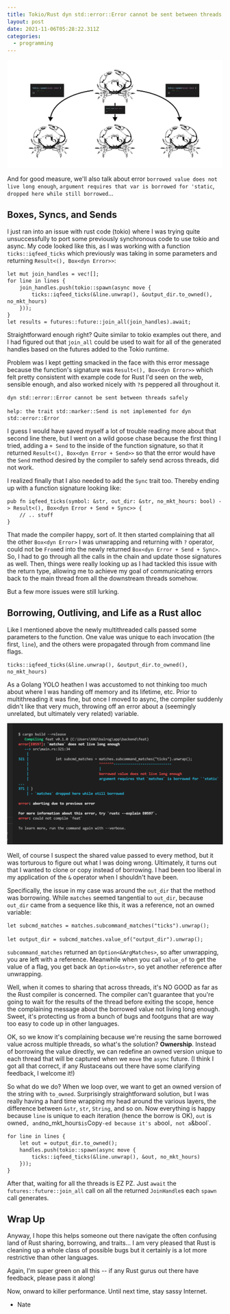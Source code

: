 ```yaml
---
title: Tokio/Rust dyn std::error::Error cannot be sent between threads safely
layout: post
date: 2021-11-06T05:28:22.311Z
categories:
  - programming
---
```

![crabs demonstrating multithreading](/static/images/crab_threads.png)

And for good measure, we'll also talk about error `borrowed value does not live long enough`, `argument requires that var is borrowed for 'static`, `dropped here while still borrowed`...

## Boxes, Syncs, and Sends

I just ran into an issue with rust code (tokio) where I was trying quite unsuccessfully to port some previously synchronous code to use tokio and async. My code looked like this, as I was working with a function `ticks::iqfeed_ticks` which previously was taking in some parameters and returning `Result<(), Box<dyn Error>>`:

```
let mut join_handles = vec![];
for line in lines {
    join_handles.push(tokio::spawn(async move {
        ticks::iqfeed_ticks(&line.unwrap(), &output_dir.to_owned(), no_mkt_hours)
    }));
}
let results = futures::future::join_all(join_handles).await;
```

Straightforward enough right? Quite similar to tokio examples out there, and I had figured out that `join_all` could be used to wait for all of the generated handles based on the futures added to the Tokio runtime.

Problem was I kept getting smacked in the face with this error message because the function's signature was `Result<(), Box<dyn Error>>` which felt pretty consistent with example code for Rust I'd seen on the web, sensible enough, and also worked nicely with `?`s peppered all throughout it.

```
dyn std::error::Error cannot be sent between threads safely

help: the trait std::marker::Send is not implemented for dyn std::error::Error
```

I guess I would have saved myself a lot of trouble reading more about that second line there, but I went on a wild goose chase because the first thing I tried, adding a `+ Send` to the inside of the function signature, so that it returned `Result<(), Box<dyn Error + Send>>` so that the error would have the `Send` method desired by the compiler to safely send across threads, did not work.

I realized finally that I also needed to add the `Sync` trait too. Thereby ending up with a function signature looking like:

```
pub fn iqfeed_ticks(symbol: &str, out_dir: &str, no_mkt_hours: bool) -> Result<(), Box<dyn Error + Send + Sync>> {
    // .. stuff
}
```

That made the compiler happy, sort of. It then started complaining that all the other `Box<dyn Error>` I was unwrapping and returning with `?` operator, could not be `From`ed into the newly returned `Box<dyn Error + Send + Sync>`. So, I had to go through all the calls in the chain and update those signatures as well. Then, things were really looking up as I had tackled this issue with the return type, allowing me to achieve my goal of communicating errors back to the main thread from all the downstream threads somehow.

But a few more issues were still lurking.

## Borrowing, Outliving, and Life as a Rust alloc

Like I mentioned above the newly multithreaded calls passed some parameters to the function. One value was unique to each invocation (the first, `line`), and the others were propagated through from command line flags.

```
ticks::iqfeed_ticks(&line.unwrap(), &output_dir.to_owned(), no_mkt_hours)
```

As a Golang YOLO heathen I was accustomed to not thinking too much about where I was handing off memory and its lifetime, etc. Prior to multithreading it was fine, but once I moved to async, the compiler suddenly didn't like that very much, throwing off an error about a (seemingly unrelated, but ultimately very related) variable.

![dropped here while borrowed compiler error](/static/images/subcmdrust.png)

Well, of course I suspect the shared value passed to every method, but it was torturous to figure out what I was doing wrong. Ultimately, it turns out that I wanted to clone or copy instead of borrowing. I had been too liberal in my application of the `&` operator when I shouldn't have been.

Specifically, the issue in my case was around the `out_dir` that the method was borrowing. While `matches` seemed tangential to `out_dir`, because `out_dir` came from a sequence like this, it was a reference, not an owned variable:

```
let subcmd_matches = matches.subcommand_matches("ticks").unwrap();

let output_dir = subcmd_matches.value_of("output_dir").unwrap();
```

`subcommand_matches` returned an `Option<&ArgMatches>`, so after unwrapping, you are left with a reference. Meanwhile when you call `value_of` to get the value of a flag, you get back an `Option<&str>`, so yet another reference after unwrapping.

Well, when it comes to sharing that across threads, it's NO GOOD as far as the Rust compiler is concerned. The compiler can't guarantee that you're going to wait for the results of the thread before exiting the scope, hence the complaining message about the borrowed value not living long enough. Sweet, it's protecting us from a bunch of bugs and footguns that are way too easy to code up in other languages.

OK, so we know it's complaining because we're reusing the same borrowed value across multiple threads, so what's the solution? **Ownership**. Instead of borrowing the value directly, we can redefine an owned version unique to each thread that will be captured when we `move` the `async` future. (I think I got all that correct, if any Rustaceans out there have some clarifying feedback, I welcome it!)

So what do we do? When we loop over, we want to get an owned version of the string with `to_owned`. Surprisingly straightforward solution, but I was really having a hard time wrapping my head around the various layers, the difference between `&str`, `str`, `String`, and so on. Now everything is happy because `line` is unique to each iteration (hence the borrow is OK), `out` is owned`, and`no_mkt_hours`is`Copy`-ed because it's a`bool`, not a`&bool`.

```
for line in lines {
    let out = output_dir.to_owned();
    handles.push(tokio::spawn(async move {
        ticks::iqfeed_ticks(&line.unwrap(), &out, no_mkt_hours)
    }));
}
```

After that, waiting for all the threads is EZ PZ. Just `await` the `futures::future::join_all` call on all the returned `JoinHandle`s each `spawn` call generates.

## Wrap Up

Anyway, I hope this helps someone out there navigate the often confusing land of Rust sharing, borrowing, and traits... I am very pleased that Rust is cleaning up a whole class of possible bugs but it certainly is a lot more restrictive than other languages.

Again, I'm super green on all this -- if any Rust gurus out there have feedback, please pass it along!

Now, onward to killer performance. Until next time, stay sassy Internet.

* Nate